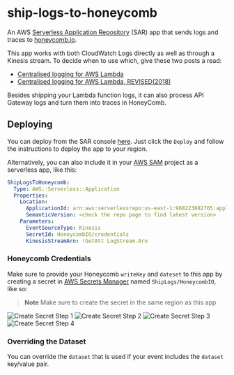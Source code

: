 # ship-logs-to-honeycomb

An AWS [Serverless Application Repository](https://serverlessrepo.aws.amazon.com/applications) (SAR) app that sends logs and traces to [honeycomb.io](http://honeycomb.io/).

This app works with both CloudWatch Logs directly as well as through a Kinesis stream. To decide when to use which, give these two posts a read:

- [Centralised logging for AWS Lambda](https://theburningmonk.com/2017/08/centralised-logging-for-aws-lambda/)
- [Centralised logging for AWS Lambda, REVISED(2018)](https://theburningmonk.com/2018/07/centralised-logging-for-aws-lambda-revised-2018/)

Besides shipping your Lambda function logs, it can also process API Gateway logs and turn them into traces in HoneyComb.

## Deploying

You can deploy from the SAR console [here](https://serverlessrepo.aws.amazon.com/applications/arn:aws:serverlessrepo:us-east-1:968223882765:applications~ship-logs-to-honeycomb). Just click the `Deploy` and follow the instructions to deploy the app to your region.

Alternatively, you can also include it in your [AWS SAM](https://github.com/awslabs/serverless-application-model) project as a serverless app, like this:

```yml
ShipLogsToHoneycomb:
  Type: AWS::Serverless::Application
  Properties:
    Location:
      ApplicationId: arn:aws:serverlessrepo:us-east-1:968223882765:applications/ship-logs-to-honeycomb
      SemanticVersion: <check the repo page to find latest version>
    Parameters:
      EventSourceType: Kinesis
      SecretId: HoneycombIO/credentials
      KinesisStreamArn: !GetAtt LogStream.Arn
```

### Honeycomb Credentials

Make sure to provide your Honeycomb `writeKey` and `dateset` to this app by creating a secret in [AWS Secrets Manager](https://docs.aws.amazon.com/secretsmanager/latest/userguide/intro.html) named `ShipLogs/HoneycombIO`, like so:

> **Note** Make sure to create the secret in the same region as this app

![Create Secret Step 1](https://github.com/solve-hq/ship-logs-to-honeycomb/raw/master/assets/create-secret-1.png)
![Create Secret Step 2](https://github.com/solve-hq/ship-logs-to-honeycomb/raw/master/assets/create-secret-2.png)
![Create Secret Step 3](https://github.com/solve-hq/ship-logs-to-honeycomb/raw/master/assets/create-secret-3.png)
![Create Secret Step 4](https://github.com/solve-hq/ship-logs-to-honeycomb/raw/master/assets/create-secret-4.png)

### Overriding the Dataset

You can override the `dataset` that is used if your event includes the `dataset` key/value pair.
